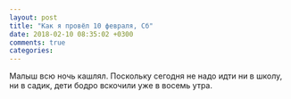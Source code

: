 ```yaml
---
layout: post
title: "Как я провёл 10 февраля, Сб"
date: 2018-02-10 08:35:02 +0300
comments: true
categories: 
---
```

Малыш всю ночь кашлял. Поскольку сегодня не надо идти ни в школу, ни в садик, дети бодро вскочили уже в восемь утра.